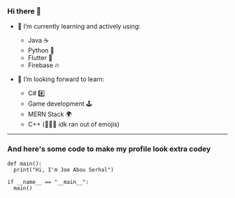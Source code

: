 ### Hi there 👋

- 🌱 I’m currently learning and actively using:
  - Java ☕
  - Python 🐍
  - Flutter 🎯
  - Firebase 🔥

- 🔭 I’m looking forward to learn:
  - C# #️⃣
  - Game development 🕹️
  - MERN Stack 🌍
  - C++ (🤷🏻‍♂️ idk ran out of emojis)
----
### And here's some code to make my profile look extra codey
```
def main():
  print("Hi, I'm Joe Abou Serhal")
 
if __name__ == "__main__":
  main()
```
